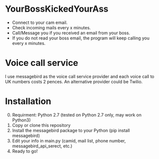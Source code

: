 # YourBossKickedYourAss

* Connect to your cam email.
* Check incoming mails every x minutes.
* Call/Message you if you received an email from your boss.  
* If you do not read your boss email, the program will keep calling you every x minutes. 

# Voice call service 
I use messagebird as the voice call service provider and each voice call to UK numbers costs 2 pences. An alternative provider could be Twilio.

# Installation 
0. Requirment: Python 2.7 (tested on Python 2.7 only, may work on Python3)
1. Copy or clone this repository 
2. Install the messagebird package to your Python (pip install messagebird)
3. Edit your info in main.py (camid, mail list, phone number, messagebird_api_serect, etc.)
4. Ready to go!
